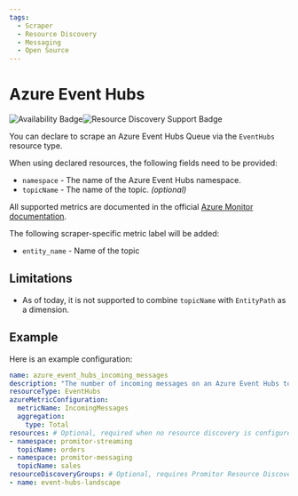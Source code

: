 ```yaml
---
tags:
  - Scraper
  - Resource Discovery
  - Messaging
  - Open Source
---
```


# Azure Event Hubs

![Availability Badge](https://img.shields.io/badge/Available%20Starting-v2.0-green.svg)![Resource Discovery Support Badge](https://img.shields.io/badge/Support%20for%20Resource%20Discovery-Yes-green.svg)

You can declare to scrape an Azure Event Hubs Queue via the `EventHubs`
resource type.

When using declared resources, the following fields need to be provided:

- `namespace` - The name of the Azure Event Hubs namespace.
- `topicName` - The name of the topic. *(optional)*

All supported metrics are documented in the official [Azure Monitor documentation](https://docs.microsoft.com/en-us/azure/azure-monitor/platform/metrics-supported#microsofteventhubnamespaces).

The following scraper-specific metric label will be added:

- `entity_name` - Name of the topic

## Limitations

- As of today, it is not supported to combine `topicName` with `EntityPath` as a dimension.

## Example

Here is an example configuration:

```yaml
name: azure_event_hubs_incoming_messages
description: "The number of incoming messages on an Azure Event Hubs topic"
resourceType: EventHubs
azureMetricConfiguration:
  metricName: IncomingMessages
  aggregation:
    type: Total
resources: # Optional, required when no resource discovery is configured
- namespace: promitor-streaming
  topicName: orders
- namespace: promitor-messaging
  topicName: sales
resourceDiscoveryGroups: # Optional, requires Promitor Resource Discovery agent (https://promitor.io/concepts/how-it-works#using-resource-discovery)
- name: event-hubs-landscape
```
